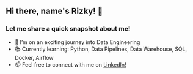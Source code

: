 ## Hi there, name's Rizky! 👋

### Let me share a quick snapshot about me!
- 🚀 I’m on an exciting journey into Data Engineering
- 📚 Currently learning: Python, Data Pipelines, Data Warehouse, SQL, Docker, Airflow
- 📫 Feel free to connect with me on [LinkedIn!](https://www.linkedin.com/in/rfajaraditya/)


<!---
rizkyjarr/rizkyjarr is a ✨ special ✨ repository because its `README.md` (this file) appears on your GitHub profile.
You can click the Preview link to take a look at your changes.
--->
